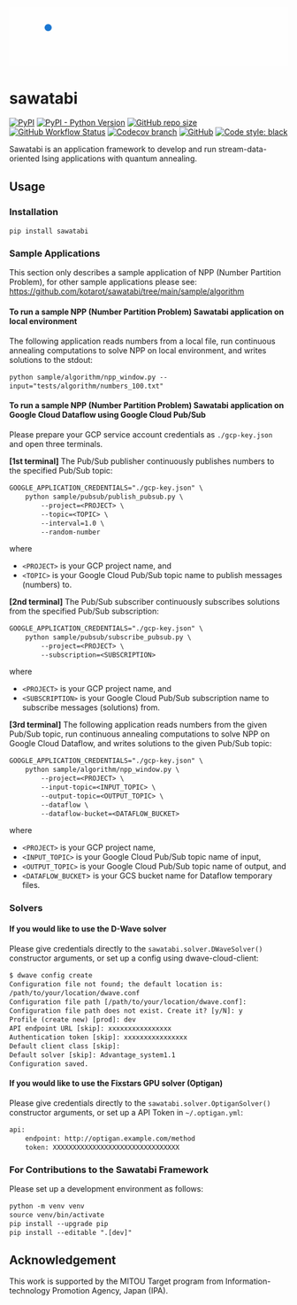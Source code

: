 ![sawatabi-logo](https://github.com/kotarot/sawatabi/blob/main/figs/sawatabi-logo.gif)

# sawatabi

[![PyPI](https://img.shields.io/pypi/v/sawatabi?style=flat-square)](https://pypi.org/project/sawatabi/)
[![PyPI - Python Version](https://img.shields.io/pypi/pyversions/sawatabi?style=flat-square)](https://pypi.org/project/sawatabi/)
[![GitHub repo size](https://img.shields.io/github/repo-size/kotarot/sawatabi?style=flat-square)](https://github.com/kotarot/sawatabi)
[![GitHub Workflow Status](https://img.shields.io/github/workflow/status/kotarot/sawatabi/ci?style=flat-square)](https://github.com/kotarot/sawatabi/actions?query=workflow%3Aci)
[![Codecov branch](https://img.shields.io/codecov/c/gh/kotarot/sawatabi/main?flag=unittests&style=flat-square&token=SKXOS0VKOA)](https://codecov.io/gh/kotarot/sawatabi)
[![GitHub](https://img.shields.io/github/license/kotarot/sawatabi?style=flat-square)](https://github.com/kotarot/sawatabi/blob/main/LICENSE)
[![Code style: black](https://img.shields.io/badge/code%20style-black-000000.svg?style=flat-square)](https://github.com/psf/black)

Sawatabi is an application framework to develop and run stream-data-oriented Ising applications with quantum annealing.

## Usage

### Installation

```
pip install sawatabi
```

### Sample Applications

This section only describes a sample application of NPP (Number Partition Problem), for other sample applications please see:  
https://github.com/kotarot/sawatabi/tree/main/sample/algorithm

#### To run a sample NPP (Number Partition Problem) Sawatabi application on local environment

The following application reads numbers from a local file, run continuous annealing computations to solve NPP on local environment, and writes solutions to the stdout:
```
python sample/algorithm/npp_window.py --input="tests/algorithm/numbers_100.txt"
```

#### To run a sample NPP (Number Partition Problem) Sawatabi application on Google Cloud Dataflow using Google Cloud Pub/Sub

Please prepare your GCP service account credentials as `./gcp-key.json` and open three terminals.

**[1st terminal]** The Pub/Sub publisher continuously publishes numbers to the specified Pub/Sub topic:
```
GOOGLE_APPLICATION_CREDENTIALS="./gcp-key.json" \
    python sample/pubsub/publish_pubsub.py \
        --project=<PROJECT> \
        --topic=<TOPIC> \
        --interval=1.0 \
        --random-number
```
where
- `<PROJECT>` is your GCP project name, and
- `<TOPIC>` is your Google Cloud Pub/Sub topic name to publish messages (numbers) to.

**[2nd terminal]** The Pub/Sub subscriber continuously subscribes solutions from the specified Pub/Sub subscription:
```
GOOGLE_APPLICATION_CREDENTIALS="./gcp-key.json" \
    python sample/pubsub/subscribe_pubsub.py \
        --project=<PROJECT> \
        --subscription=<SUBSCRIPTION>
```
where
- `<PROJECT>` is your GCP project name, and
- `<SUBSCRIPTION>` is your Google Cloud Pub/Sub subscription name to subscribe messages (solutions) from.

**[3rd terminal]** The following application reads numbers from the given Pub/Sub topic, run continuous annealing computations to solve NPP on Google Cloud Dataflow, and writes solutions to the given Pub/Sub topic:
```
GOOGLE_APPLICATION_CREDENTIALS="./gcp-key.json" \
    python sample/algorithm/npp_window.py \
        --project=<PROJECT> \
        --input-topic=<INPUT_TOPIC> \
        --output-topic=<OUTPUT_TOPIC> \
        --dataflow \
        --dataflow-bucket=<DATAFLOW_BUCKET>
```
where
- `<PROJECT>` is your GCP project name,
- `<INPUT_TOPIC>` is your Google Cloud Pub/Sub topic name of input,
- `<OUTPUT_TOPIC>` is your Google Cloud Pub/Sub topic name of output, and
- `<DATAFLOW_BUCKET`> is your GCS bucket name for Dataflow temporary files.

### Solvers

#### If you would like to use the D-Wave solver

Please give credentials directly to the `sawatabi.solver.DWaveSolver()` constructor arguments, or set up a config using dwave-cloud-client:
```
$ dwave config create
Configuration file not found; the default location is: /path/to/your/location/dwave.conf
Configuration file path [/path/to/your/location/dwave.conf]:
Configuration file path does not exist. Create it? [y/N]: y
Profile (create new) [prod]: dev
API endpoint URL [skip]: xxxxxxxxxxxxxxxx
Authentication token [skip]: xxxxxxxxxxxxxxxx
Default client class [skip]:
Default solver [skip]: Advantage_system1.1
Configuration saved.
```

#### If you would like to use the Fixstars GPU solver (Optigan)

Please give credentials directly to the `sawatabi.solver.OptiganSolver()` constructor arguments, or set up a API Token in `~/.optigan.yml`:
```
api:
    endpoint: http://optigan.example.com/method
    token: XXXXXXXXXXXXXXXXXXXXXXXXXXXXXXXX
```

### For Contributions to the Sawatabi Framework

Please set up a development environment as follows:
```
python -m venv venv
source venv/bin/activate
pip install --upgrade pip
pip install --editable ".[dev]"
```

## Acknowledgement

This work is supported by the MITOU Target program from Information-technology Promotion Agency, Japan (IPA).
